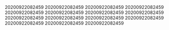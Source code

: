 20200922082459
20200922082459
20200922082459
20200922082459
20200922082459
20200922082459
20200922082459
20200922082459
20200922082459
20200922082459
20200922082459
20200922082459
20200922082459
20200922082459
20200922082459
